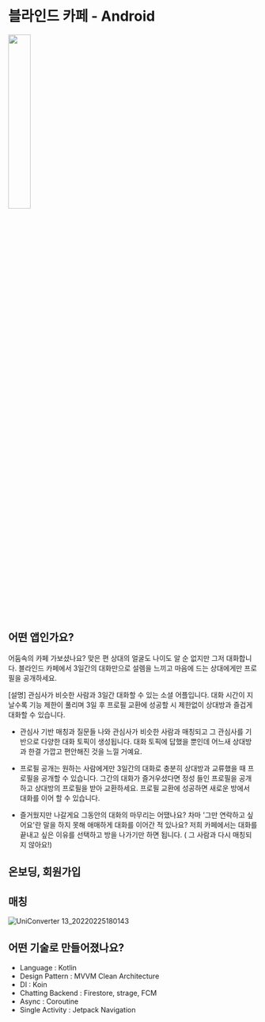 # 블라인드 카페 - Android 

<img width="30%" src="https://user-images.githubusercontent.com/62280009/148400675-8c1eef5f-93b9-48cd-8bbf-f15addbec711.png"/>

## 어떤 앱인가요?
어둠속의 카페 가보셨나요? 맞은 편 상대의 얼굴도 나이도 알 순 없지만 그저 대화합니다. 
블라인드 카페에서 3일간의 대화만으로 설렘을 느끼고 마음에 드는 상대에게만 프로필을 공개하세요.

[설명]
관심사가 비슷한 사람과 3일간 대화할 수 있는 소셜 어플입니다. 대화 시간이 지날수록 기능 제한이 풀리며 3일 후 프로필 교환에 성공할 시
제한없이 상대방과 즐겁게 대화할 수 있습니다.

- 관심사 기반 매칭과 질문들
나와 관심사가 비슷한 사람과 매칭되고 그 관심사를 기반으로 다양한 대화 토픽이 생성됩니다.
대화 토픽에 답했을 뿐인데 어느새 상대방과 한결 가깝고 편안해진 것을 느낄 거예요.

- 프로필 공개는 원하는 사람에게만
3일간의 대화로 충분히 상대방과 교류했을 때 프로필을 공개할 수 있습니다. 
그간의 대화가 즐거우셨다면 정성 들인 프로필을 공개하고 상대방의 프로필을 받아 교환하세요. 
프로필 교환에 성공하면 새로운 방에서 대화를 이어 할 수 있습니다.

- 즐거웠지만 나갈게요
그동안의 대화의 마무리는 어땠나요? 차마 '그만 연락하고 싶어요'란 말을 하지 못해 애매하게 대화를 이어간 적 있나요?
저희 카페에서는 대화를 끝내고 싶은 이유를 선택하고 방을 나가기만 하면 됩니다. ( 그 사람과 다시 매칭되지 않아요!)

## 온보딩, 회원가입


## 매칭
![UniConverter 13_20220225180143](https://user-images.githubusercontent.com/62280009/155686839-2d666cfe-ad60-40ce-93fe-62570fddc3f0.gif)


## 어떤 기술로 만들어졌나요?
- Language : Kotlin
- Design Pattern : MVVM Clean Architecture
- DI : Koin
- Chatting Backend : Firestore, strage, FCM
- Async : Coroutine 
- Single Activity : Jetpack Navigation

